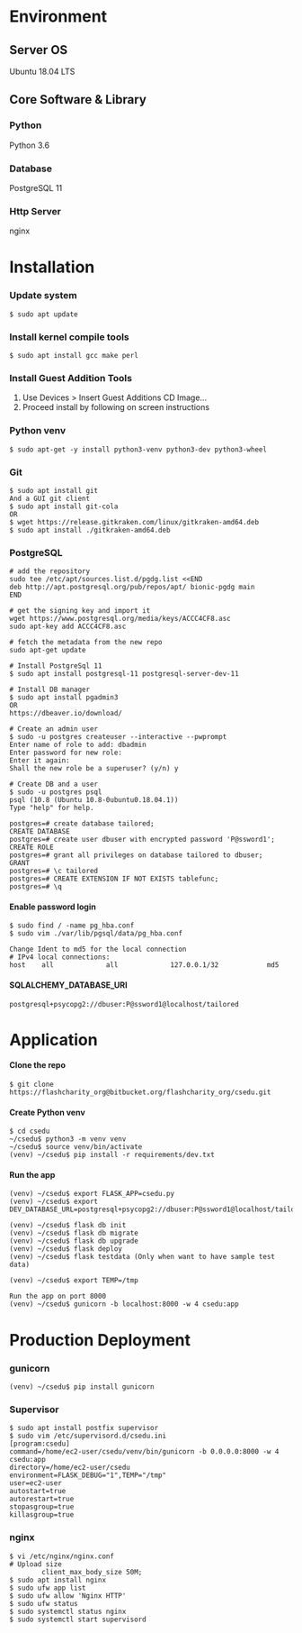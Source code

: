 # Environment
## Server OS
Ubuntu 18.04 LTS
## Core Software & Library
### Python
Python 3.6
### Database
PostgreSQL 11
### Http Server
nginx

# Installation
### Update system
```
$ sudo apt update

```
### Install kernel compile tools
```
$ sudo apt install gcc make perl
```
### Install Guest Addition Tools
1. Use Devices >  Insert Guest Additions CD Image...
2. Proceed install by following on screen instructions
### Python venv
```
$ sudo apt-get -y install python3-venv python3-dev python3-wheel
```
### Git
```
$ sudo apt install git
And a GUI git client
$ sudo apt install git-cola
OR
$ wget https://release.gitkraken.com/linux/gitkraken-amd64.deb
$ sudo apt install ./gitkraken-amd64.deb
```
### PostgreSQL
```
# add the repository
sudo tee /etc/apt/sources.list.d/pgdg.list <<END
deb http://apt.postgresql.org/pub/repos/apt/ bionic-pgdg main
END

# get the signing key and import it
wget https://www.postgresql.org/media/keys/ACCC4CF8.asc
sudo apt-key add ACCC4CF8.asc

# fetch the metadata from the new repo
sudo apt-get update

# Install PostgreSql 11
$ sudo apt install postgresql-11 postgresql-server-dev-11

# Install DB manager
$ sudo apt install pgadmin3
OR
https://dbeaver.io/download/ 

# Create an admin user
$ sudo -u postgres createuser --interactive --pwprompt
Enter name of role to add: dbadmin
Enter password for new role: 
Enter it again: 
Shall the new role be a superuser? (y/n) y

# Create DB and a user
$ sudo -u postgres psql
psql (10.8 (Ubuntu 10.8-0ubuntu0.18.04.1))
Type "help" for help.

postgres=# create database tailored;
CREATE DATABASE
postgres=# create user dbuser with encrypted password 'P@ssword1';
CREATE ROLE
postgres=# grant all privileges on database tailored to dbuser;
GRANT
postgres=# \c tailored
postgres=# CREATE EXTENSION IF NOT EXISTS tablefunc;
postgres=# \q
```
#### Enable password login
```
$ sudo find / -name pg_hba.conf
$ sudo vim ./var/lib/pgsql/data/pg_hba.conf

Change Ident to md5 for the local connection
# IPv4 local connections:
host    all             all             127.0.0.1/32            md5
```
#### SQLALCHEMY_DATABASE_URI 
```
postgresql+psycopg2://dbuser:P@ssword1@localhost/tailored
```
# Application
#### Clone the repo
```
$ git clone https://flashcharity_org@bitbucket.org/flashcharity_org/csedu.git
```
#### Create Python venv
```
$ cd csedu
~/csedu$ python3 -m venv venv
~/csedu$ source venv/bin/activate
(venv) ~/csedu$ pip install -r requirements/dev.txt
```
#### Run the app
```
(venv) ~/csedu$ export FLASK_APP=csedu.py
(venv) ~/csedu$ export DEV_DATABASE_URL=postgresql+psycopg2://dbuser:P@ssword1@localhost/tailored

(venv) ~/csedu$ flask db init
(venv) ~/csedu$ flask db migrate
(venv) ~/csedu$ flask db upgrade
(venv) ~/csedu$ flask deploy
(venv) ~/csedu$ flask testdata (Only when want to have sample test data)

(venv) ~/csedu$ export TEMP=/tmp

Run the app on port 8000
(venv) ~/csedu$ gunicorn -b localhost:8000 -w 4 csedu:app
```
# Production Deployment
### gunicorn
```
(venv) ~/csedu$ pip install gunicorn
```
### Supervisor
```
$ sudo apt install postfix supervisor
$ sudo vim /etc/supervisord.d/csedu.ini
[program:csedu]
command=/home/ec2-user/csedu/venv/bin/gunicorn -b 0.0.0.0:8000 -w 4 csedu:app
directory=/home/ec2-user/csedu
environment=FLASK_DEBUG="1",TEMP="/tmp"
user=ec2-user
autostart=true
autorestart=true
stopasgroup=true
killasgroup=true

```
### nginx
```
$ vi /etc/nginx/nginx.conf
# Upload size
        client_max_body_size 50M;
$ sudo apt install nginx
$ sudo ufw app list
$ sudo ufw allow 'Nginx HTTP'
$ sudo ufw status
$ sudo systemctl status nginx
$ sudo systemctl start supervisord
```
